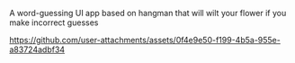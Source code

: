 A word-guessing UI app based on hangman that will wilt your flower if you make incorrect guesses

https://github.com/user-attachments/assets/0f4e9e50-f199-4b5a-955e-a83724adbf34

